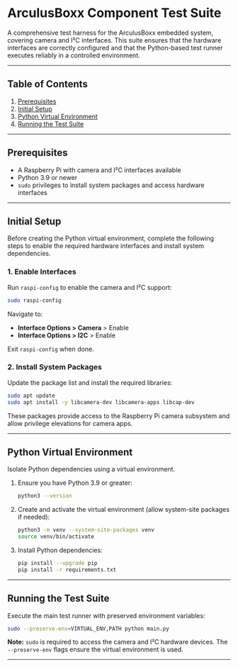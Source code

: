 # **ArculusBoxx Component Test Suite**

A comprehensive test harness for the ArculusBoxx embedded system, covering camera and I²C interfaces. This suite ensures that the hardware interfaces are correctly configured and that the Python-based test runner executes reliably in a controlled environment.

---

## Table of Contents

1. [Prerequisites](#prerequisites)
2. [Initial Setup](#initial-setup)
3. [Python Virtual Environment](#python-virtual-environment)
4. [Running the Test Suite](#running-the-test-suite)

---

## Prerequisites

* A Raspberry Pi with camera and I²C interfaces available
* Python 3.9 or newer
* `sudo` privileges to install system packages and access hardware interfaces

---

## Initial Setup

Before creating the Python virtual environment, complete the following steps to enable the required hardware interfaces and install system dependencies.

### 1. Enable Interfaces

Run `raspi-config` to enable the camera and I²C support:

```bash
sudo raspi-config
```

Navigate to:

* **Interface Options > Camera** > Enable
* **Interface Options > I2C** > Enable

Exit `raspi-config` when done.

### 2. Install System Packages

Update the package list and install the required libraries:

```bash
sudo apt update
sudo apt install -y libcamera-dev libcamera-apps libcap-dev
```

These packages provide access to the Raspberry Pi camera subsystem and allow privilege elevations for camera apps.

---

## Python Virtual Environment

Isolate Python dependencies using a virtual environment.

1. Ensure you have Python 3.9 or greater:

   ```bash
   python3 --version
   ```
2. Create and activate the virtual environment (allow system-site packages if needed):

   ```bash
   python3 -m venv --system-site-packages venv
   source venv/bin/activate
   ```
3. Install Python dependencies:

   ```bash
   pip install --upgrade pip
   pip install -r requirements.txt
   ```

---

## Running the Test Suite

Execute the main test runner with preserved environment variables:

```bash
sudo --preserve-env=VIRTUAL_ENV,PATH python main.py
```

**Note:** `sudo` is required to access the camera and I²C hardware devices. The `--preserve-env` flags ensure the virtual environment is used.

---

